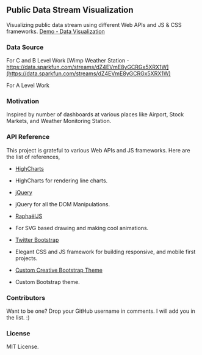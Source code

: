 ## Public Data Stream Visualization
Visualizing public data stream using different Web APIs and JS & CSS frameworks.
[Demo - Data Visualization](http://people.rit.edu/sm2550/PubStreamDataViz/)

### Data Source

For C and B Level Work
[Wimp Weather Station - https://data.sparkfun.com/streams/dZ4EVmE8yGCRGx5XRX1W](https://data.sparkfun.com/streams/dZ4EVmE8yGCRGx5XRX1W)

For A Level Work

### Motivation

Inspired by number of dashboards at various places like Airport, Stock Markets, and Weather Monitoring Station.

### API Reference

This project is grateful to various Web APIs and JS frameworks. Here are the list of references,

* [HighCharts](http://www.highcharts.com/demo/line-basic/dark-green)
 - HighCharts for rendering line charts.

* [jQuery](https://jquery.com/)
 - jQuery for all the DOM Manipulations.

* [RaphaëlJS](http://raphaeljs.com/)
 - For SVG based drawing and making cool animations.

* [Twitter Bootstrap](http://getbootstrap.com/)
 - Elegant CSS and JS framework for building responsive, and mobile first projects.

* [Custom Creative Bootstrap Theme](http://startbootstrap.com/template-overviews/creative/)
 - Custom Bootstrap theme.

### Contributors

Want to be one? Drop your GitHub username in comments. I will add you in the list. :)

### License

MIT License.
